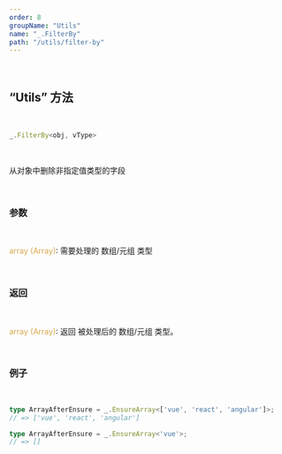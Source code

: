 ```yaml
---
order: 8
groupName: "Utils"
name: "_.FilterBy"
path: "/utils/filter-by"
---
```


<br/>

## “Utils” 方法

<br/>

```typescript
_.FilterBy<obj, vType>
```

<br/>

从对象中删除非指定值类型的字段

<br/>

### 参数

<br/>

<font color="#d9a84a">array (Array)</font>: 需要处理的 数组/元组 类型

<br/>

### 返回

<br/>

<font color="#d9a84a">array (Array)</font>: 返回 被处理后的 数组/元组 类型。

<br/>

### 例子

<br/>

```typescript
type ArrayAfterEnsure = _.EnsureArray<['vue', 'react', 'angular']>;
// => ['vue', 'react', 'angular']

type ArrayAfterEnsure = _.EnsureArray<'vue'>;
// => []
```
